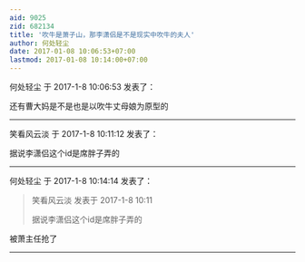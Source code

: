 ```yaml
---
aid: 9025
zid: 682134
title: '吹牛是萧子山，那李潇侣是不是现实中吹牛的夫人'
author: 何处轻尘
date: 2017-01-08 10:06:53+07:00
lastmod: 2017-01-08 10:14:00+07:00
---
```


何处轻尘 于 2017-1-8 10:06:53 发表了：

还有曹大妈是不是也是以吹牛丈母娘为原型的

---------

笑看风云淡 于 2017-1-8 10:11:12 发表了：

据说李潇侣这个id是席胖子弄的

---------

何处轻尘 于 2017-1-8 10:14:14 发表了：

> 笑看风云淡 发表于 2017-1-8 10:11
> 
> 据说李潇侣这个id是席胖子弄的



被萧主任抢了

---------


